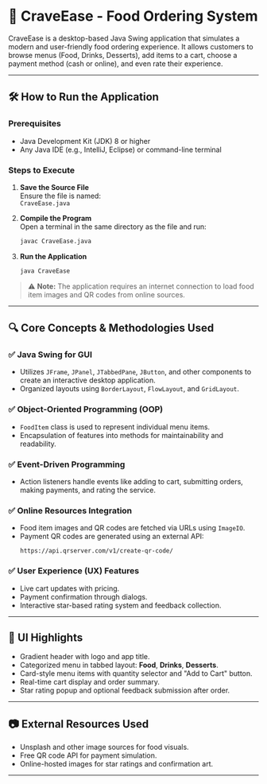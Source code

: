 
# 🍔 CraveEase - Food Ordering System

CraveEase is a desktop-based Java Swing application that simulates a modern and user-friendly food ordering experience. It allows customers to browse menus (Food, Drinks, Desserts), add items to a cart, choose a payment method (cash or online), and even rate their experience.

---

## 🛠 How to Run the Application

### Prerequisites
- Java Development Kit (JDK) 8 or higher
- Any Java IDE (e.g., IntelliJ, Eclipse) or command-line terminal

### Steps to Execute
1. **Save the Source File**  
   Ensure the file is named:  
   `CraveEase.java`

2. **Compile the Program**  
   Open a terminal in the same directory as the file and run:
   ```bash
   javac CraveEase.java
   ```

3. **Run the Application**
   ```bash
   java CraveEase
   ```

> ⚠️ **Note:** The application requires an internet connection to load food item images and QR codes from online sources.

---

## 🔍 Core Concepts & Methodologies Used

### ✅ Java Swing for GUI
- Utilizes `JFrame`, `JPanel`, `JTabbedPane`, `JButton`, and other components to create an interactive desktop application.
- Organized layouts using `BorderLayout`, `FlowLayout`, and `GridLayout`.

### ✅ Object-Oriented Programming (OOP)
- `FoodItem` class is used to represent individual menu items.
- Encapsulation of features into methods for maintainability and readability.

### ✅ Event-Driven Programming
- Action listeners handle events like adding to cart, submitting orders, making payments, and rating the service.

### ✅ Online Resources Integration
- Food item images and QR codes are fetched via URLs using `ImageIO`.
- Payment QR codes are generated using an external API:
  ```
  https://api.qrserver.com/v1/create-qr-code/
  ```

### ✅ User Experience (UX) Features
- Live cart updates with pricing.
- Payment confirmation through dialogs.
- Interactive star-based rating system and feedback collection.

---

## 🎨 UI Highlights

- Gradient header with logo and app title.
- Categorized menu in tabbed layout: **Food**, **Drinks**, **Desserts**.
- Card-style menu items with quantity selector and "Add to Cart" button.
- Real-time cart display and order summary.
- Star rating popup and optional feedback submission after order.

---

## 📷 External Resources Used

- Unsplash and other image sources for food visuals.
- Free QR code API for payment simulation.
- Online-hosted images for star ratings and confirmation art.

---

